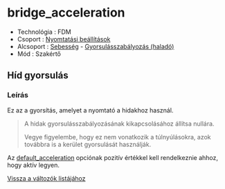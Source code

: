 # bridge\_acceleration

* Technológia : FDM
* Csoport : [Nyomtatási beállítások](../../konfig/print_settings.md)
* Alcsoport : [Sebesség](../../konfig/print_settings.md#sebesség) - [Gyorsulásszabályozás \(haladó\)](../../konfig/print_settings.md#gyorsulásszabályozás)
* Mód : Szakértő

## Híd gyorsulás

### Leírás

Ez az a gyorsítás, amelyet a nyomtató a hidakhoz használ.

> A hidak gyorsulásszabályozásának kikapcsolásához állítsa nullára.
>
> Vegye figyelembe, hogy ez nem vonatkozik a túlnyúlásokra, azok továbbra is a kerület gyorsulását használják.

Az [default\_acceleration](../default_acceleration) opciónak pozitív értékkel kell rendelkeznie ahhoz, hogy aktív legyen.

[Vissza a változók listájához](/)

